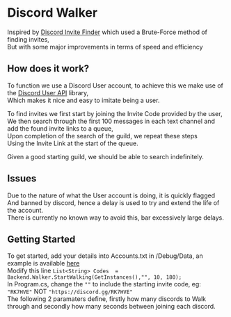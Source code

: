 
# Discord Walker
Inspired by [Discord Invite Finder](https://github.com/Jaminima/DiscordInviteFinder) which used a Brute-Force method of finding invites,</br>
But with some major improvements in terms of speed and efficiency
## How does it work?
To function we use a Discord User account, to achieve this we make use of the [Discord User API](https://github.com/Jaminima/DiscordUserAPI) library,</br>
Which makes it nice and easy to imitate being a user.

To find invites we first start by joining the Invite Code provided by the user,</br>
We then search through the first 100 messages in each text channel and add the found invite links to a queue,</br>
Upon completion of the search of the guild, we repeat these steps</br>
Using the Invite Link at the start of the queue.

Given a good starting guild, we should be able to search indefinitely.
## Issues
Due to the nature of what the User account is doing, it is quickly flagged</br>
And banned by discord, hence a delay is used to try and extend the life of the account.</br>
There is currently no known way to avoid this, bar excessively large delays.
## Getting Started
To get started, add your details into Accounts.txt in /Debug/Data, an example is available [here](https://github.com/Jaminima/DiscordWalker/ExampleData/Accounts.txt)</br>
Modify this line `List<String> Codes  =  Backend.Walker.StartWalking(GetInstances(),"", 10, 180);`</br>
In Program.cs, change the `""` to include the starting invite code, eg: `"RK7HVE"` NOT `"https://discord.gg/RK7HVE"`</br>
The following 2 paramaters define, firstly how many discords to Walk through and secondly how many seconds between joining each discord.